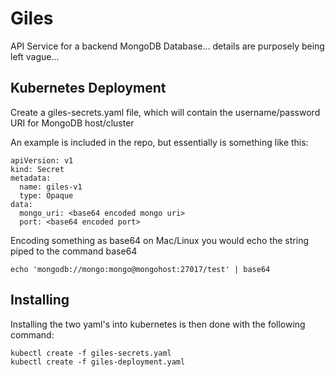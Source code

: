 # Giles

API Service for a backend MongoDB Database... details are purposely being left vague...

## Kubernetes Deployment

Create a giles-secrets.yaml file, which will contain the username/password URI for MongoDB host/cluster

An example is included in the repo, but essentially is something like this:

    apiVersion: v1
    kind: Secret
    metadata:
      name: giles-v1
      type: Opaque
    data:
      mongo_uri: <base64 encoded mongo uri> 
      port: <base64 encoded port>

Encoding something as base64 on Mac/Linux you would echo the string piped to the command base64

    echo 'mongodb://mongo:mongo@mongohost:27017/test' | base64

## Installing

Installing the two yaml's into kubernetes is then done with the following command:

    kubectl create -f giles-secrets.yaml
    kubectl create -f giles-deployment.yaml


